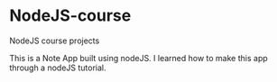 # NodeJS-course
NodeJS course projects


This is a Note App built using nodeJS.
I learned how to make this app through a nodeJS tutorial.
